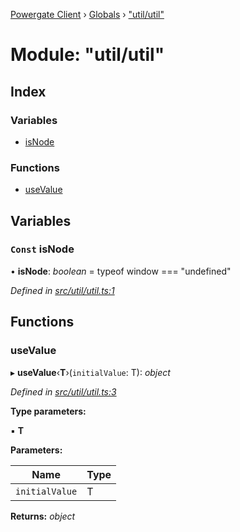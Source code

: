 [Powergate Client](../README.md) › [Globals](../globals.md) › ["util/util"](_util_util_.md)

# Module: "util/util"

## Index

### Variables

* [isNode](_util_util_.md#const-isnode)

### Functions

* [useValue](_util_util_.md#usevalue)

## Variables

### `Const` isNode

• **isNode**: *boolean* = typeof window === "undefined"

*Defined in [src/util/util.ts:1](https://github.com/textileio/js-powergate-client/blob/master/src/util/util.ts#L1)*

## Functions

###  useValue

▸ **useValue**‹**T**›(`initialValue`: T): *object*

*Defined in [src/util/util.ts:3](https://github.com/textileio/js-powergate-client/blob/master/src/util/util.ts#L3)*

**Type parameters:**

▪ **T**

**Parameters:**

Name | Type |
------ | ------ |
`initialValue` | T |

**Returns:** *object*
